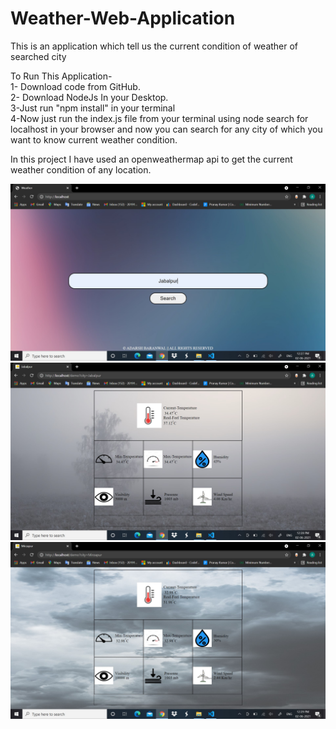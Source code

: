 # Weather-Web-Application
This is an application which tell us the current condition of weather of searched city


To Run This Application-                                                                                                                                                         
1- Download code from GitHub.                                                                                                                                                   
2- Download NodeJs In your Desktop.                                                                                                                                             
3-Just run "npm install" in your terminal                                                                                                                    
4-Now just run the index.js file from your terminal using node 
search for localhost in your browser and now you can search for any city of which you want to know current weather condition.

In this project I have used an openweathermap api to get the current weather condition of any location.

<img src="static/weather 1.jpg" width="600">
<img src="static/weather 2.jpg" width="600">
<img src="static/weather 3.jpg" width="600">

